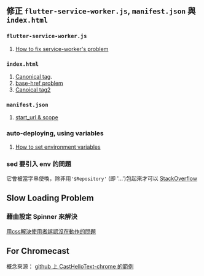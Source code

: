 ## 修正 `flutter-service-worker.js`, `manifest.json` 與 `index.html`

### `flutter-service-worker.js`
1. [How to fix service-worker's problem](https://github.com/flutter/flutter/issues/68449)

### `index.html`
1. [Canonical tag](https://ahrefs.com/blog/canonical-tags/#:~:text=A%20canonical%20tag%20%28rel%3D%E2%80%9Ccanonical%E2%80%9D%29%20is%20a%20snippet%20of,the%20main%20one%20and%20thus%2C%20should%20be%20indexed).
2. [base-href problem](https://dev.to/janux_de/automatically-publish-a-flutter-web-app-on-github-pages-3m1f)
3. [Canoical tag2](https://gist.github.com/kosamari/7c5d1e8449b2fbc97d372675f16b566e)

### `manifest.json`
1. [start_url & scope](https://stackoverflow.com/questions/55405231/ionic-4-how-to-configure-a-pwa-to-run-on-a-subfolder)

### auto-deploying, using variables
1. [How to set environment variables](https://docs.github.com/en/actions/learn-github-actions/environment-variables)

### sed 要引入 env 的問題
它會被當字串使喚，除非用`'$Repository'` (即 '...')包起來才可以
[StackOverflow](https://stackoverflow.com/questions/584894/environment-variable-substitution-in-sed)

## Slow Loading Problem
### 藉由設定 Spinner 來解決
[用css解決使用者誤認沒在動作的問題](https://itnext.io/fix-flutter-web-loading-time-with-a-loading-spinner-c5dd36a29f5b)

## For Chromecast
概念來源： [github 上 CastHelloText-chrome 的範例](https://github.com/AVGP/CastHelloText-chrome)